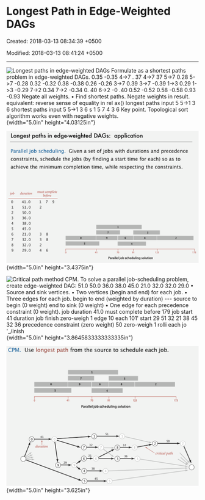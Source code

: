 # Longest Path in Edge-Weighted DAGs

Created: 2018-03-13 08:34:39 +0500

Modified: 2018-03-13 08:41:24 +0500

---

![Longest paths in edge-weighted DAGs Formulate as a shortest paths problem in edge-weighted DAGs. 0.35 -0.35 4->7 . 37 4->7 37 5->7 0.28 5->7 -0.28 0.32 -0.32 0.38 -0.38 0.26 -0.26 3->7 0.39 3->7 -0.39 1->3 0.29 1->3 -0.29 7->2 0.34 7->2 -0.34 0. 40 6->2 -0 .40 0.52 -0.52 0.58 -0.58 0.93 -0.93 Negate all weights. • Find shortest paths. Negate weights in result. equivalent: reverse sense of equality in rel ax() longest paths input 5 5->1 3 6 shortest paths input 5 5->1 3 6 s 1 5 7 4 3 6 Key point. Topological sort algorithm works even with negative weights. ](media/Longest-Path-in-Edge-Weighted-DAGs-image1.png){width="5.0in" height="4.03125in"}



![job Longest paths in edge-weighted DAGs: application Parallel job scheduling. Given a set of jobs with durations and precedence constraints, schedule the jobs (by finding a start time for each) so as to achieve the minimum completion time, while respecting the constraints. 51.0 50.0 36.0 38.0 45.0 21.0 32.0 32.0 29.0 duration 41.0 must complete before 179 41 70 91 123 173 Parallel job scheduling solution ](media/Longest-Path-in-Edge-Weighted-DAGs-image2.png){width="5.0in" height="3.4375in"}



![Critical path method CPM. To solve a parallel job-scheduling problem, create edge-weighted DAG: 51.0 50.0 36.0 38.0 45.0 21.0 32.0 32.0 29.0 • Source and sink vertices. • Two vertices (begin and end) for each job. • Three edges for each job. begin to end (weighted by duration) --- source to begin (0 weight) end to sink (0 weight) • One edge for each precedence constraint (0 weight). job duration 41.0 must complete before 179 job start 41 duration job finish zero-weigh 1 edge 10 each 101' start 29 51 32 21 38 45 32 36 precedence constraint (zero weight) 50 zero-weigh 1 rolli each jo '_/inish ](media/Longest-Path-in-Edge-Weighted-DAGs-image3.png){width="5.0in" height="3.8645833333333335in"}



![CPM. Use longest path from the source to schedule each job. 70 91 123 Parallel job scheduling solution duration 29 51 32 21 38 45 32 36 173 50 critical path ](media/Longest-Path-in-Edge-Weighted-DAGs-image4.png){width="5.0in" height="3.625in"}






